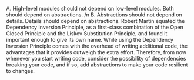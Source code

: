 A. High-level modules should not depend on low-level modules. Both should depend on abstractions.
/n B. Abstractions should not depend on details. Details should depend on abstractions.
Robert Martin equated the Dependency Inversion Principle, as a first-class combination of the Open Closed Principle and 
the Liskov Substitution Principle, and found it important enough to give its own name. While using the Dependency 
Inversion Principle comes with the overhead of writing additional code, the advantages that it provides outweigh the 
extra effort. Therefore, from now whenever you start writing code, consider the possibility of dependencies breaking 
your code, and if so, add abstractions to make your code resilient to changes.
